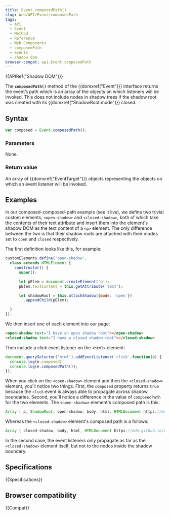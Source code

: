 ```yaml
---
title: Event.composedPath()
slug: Web/API/Event/composedPath
tags:
  - API
  - Event
  - Method
  - Reference
  - Web Components
  - composedPath
  - events
  - shadow dom
browser-compat: api.Event.composedPath
---
```

{{APIRef("Shadow DOM")}}

The **`composedPath()`** method of the {{domxref("Event")}}
interface returns the event’s path which is an array of the objects on which listeners
will be invoked. This does not include nodes in shadow trees if the shadow root was
created with its {{domxref("ShadowRoot.mode")}} closed.

## Syntax

```js
var composed = Event.composedPath();
```

### Parameters

None.

### Return value

An array of {{domxref("EventTarget")}} objects representing the objects on which an
event listener will be invoked.

## Examples

In our composed-composed-path example (see it live), we define two trivial custom
elements, `<open-shadow>` and `<closed-shadow>`, both
of which take the contents of their text attribute and insert them into the element's
shadow DOM as the text content of a `<p>` element. The only difference
between the two is that their shadow roots are attached with their modes set to
`open` and `closed` respectively.

The first definition looks like this, for example:

```js
customElements.define('open-shadow',
  class extends HTMLElement {
    constructor() {
      super();

      let pElem = document.createElement('p');
      pElem.textContent = this.getAttribute('text');

      let shadowRoot = this.attachShadow({mode: 'open'})
        .appendChild(pElem);

  }
});
```

We then insert one of each element into our page:

```html
<open-shadow text="I have an open shadow root"></open-shadow>
<closed-shadow text="I have a closed shadow root"></closed-shadow>
```

Then include a click event listener on the `<html>` element:

```js
document.querySelector('html').addEventListener('click',function(e) {
  console.log(e.composed);
  console.log(e.composedPath());
});
```

When you click on the `<open-shadow>` element and then the
`<closed-shadow>` element, you'll notice two things. First, the
`composed` property returns `true` because the `click`
event is always able to propagate across shadow boundaries. Second, you'll notice a
difference in the value of `composedPath` for the two elements. The
`<open-shadow>` element's composed path is this:

```js
Array [ p, ShadowRoot, open-shadow, body, html, HTMLDocument https://mdn.github.io/web-components-examples/composed-composed-path/, Window ]
```

Whereas the `<closed-shadow>` element's composed path is a follows:

```js
Array [ closed-shadow, body, html, HTMLDocument https://mdn.github.io/web-components-examples/composed-composed-path/, Window ]
```

In the second case, the event listeners only propagate as far as the
`<closed-shadow>` element itself, but not to the nodes inside the
shadow boundary.

## Specifications

{{Specifications}}

## Browser compatibility

{{Compat}}
